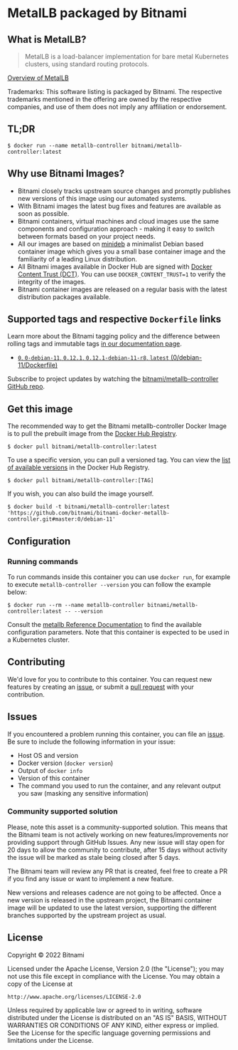 # MetalLB packaged by Bitnami

## What is MetalLB?

> MetalLB is a load-balancer implementation for bare metal Kubernetes clusters, using standard routing protocols.

[Overview of MetalLB](https://metallb.universe.tf/)

Trademarks: This software listing is packaged by Bitnami. The respective trademarks mentioned in the offering are owned by the respective companies, and use of them does not imply any affiliation or endorsement.

## TL;DR

```console
$ docker run --name metallb-controller bitnami/metallb-controller:latest
```

## Why use Bitnami Images?

* Bitnami closely tracks upstream source changes and promptly publishes new versions of this image using our automated systems.
* With Bitnami images the latest bug fixes and features are available as soon as possible.
* Bitnami containers, virtual machines and cloud images use the same components and configuration approach - making it easy to switch between formats based on your project needs.
* All our images are based on [minideb](https://github.com/bitnami/minideb) a minimalist Debian based container image which gives you a small base container image and the familiarity of a leading Linux distribution.
* All Bitnami images available in Docker Hub are signed with [Docker Content Trust (DCT)](https://docs.docker.com/engine/security/trust/content_trust/). You can use `DOCKER_CONTENT_TRUST=1` to verify the integrity of the images.
* Bitnami container images are released on a regular basis with the latest distribution packages available.

## Supported tags and respective `Dockerfile` links

Learn more about the Bitnami tagging policy and the difference between rolling tags and immutable tags [in our documentation page](https://docs.bitnami.com/tutorials/understand-rolling-tags-containers/).


* [`0`, `0-debian-11`, `0.12.1`, `0.12.1-debian-11-r8`, `latest` (0/debian-11/Dockerfile)](https://github.com/bitnami/bitnami-docker-metallb-controller/blob/0.12.1-debian-11-r8/0/debian-11/Dockerfile)

Subscribe to project updates by watching the [bitnami/metallb-controller GitHub repo](https://github.com/bitnami/bitnami-docker-metallb-controller).

## Get this image

The recommended way to get the Bitnami metallb-controller Docker Image is to pull the prebuilt image from the [Docker Hub Registry](https://hub.docker.com/r/bitnami/metallb-controller).

```console
$ docker pull bitnami/metallb-controller:latest
```

To use a specific version, you can pull a versioned tag. You can view the [list of available versions](https://hub.docker.com/r/bitnami/metallb-controller/tags/) in the Docker Hub Registry.

```console
$ docker pull bitnami/metallb-controller:[TAG]
```

If you wish, you can also build the image yourself.

```console
$ docker build -t bitnami/metallb-controller:latest 'https://github.com/bitnami/bitnami-docker-metallb-controller.git#master:0/debian-11'
```

## Configuration

### Running commands

To run commands inside this container you can use `docker run`, for example to execute `metallb-controller --version` you can follow the example below:

```console
$ docker run --rm --name metallb-controller bitnami/metallb-controller:latest -- --version
```

Consult the [metallb Reference Documentation](https://metallb.universe.tf/configuration/) to find the available configuration parameters. Note that this container is expected to be used in a Kubernetes cluster.

## Contributing

We'd love for you to contribute to this container. You can request new features by creating an [issue](https://github.com/bitnami/bitnami-docker-metallb-controller/issues), or submit a [pull request](https://github.com/bitnami/bitnami-docker-metallb-controller/pulls) with your contribution.

## Issues

If you encountered a problem running this container, you can file an [issue](https://github.com/bitnami/bitnami-docker-metallb-controller/issues/new). Be sure to include the following information in your issue:

- Host OS and version
- Docker version (`docker version`)
- Output of `docker info`
- Version of this container
- The command you used to run the container, and any relevant output you saw (masking any sensitive information)

### Community supported solution

Please, note this asset is a community-supported solution. This means that the Bitnami team is not actively working on new features/improvements nor providing support through GitHub Issues. Any new issue will stay open for 20 days to allow the community to contribute, after 15 days without activity the issue will be marked as stale being closed after 5 days.

The Bitnami team will review any PR that is created, feel free to create a PR if you find any issue or want to implement a new feature.

New versions and releases cadence are not going to be affected. Once a new version is released in the upstream project, the Bitnami container image will be updated to use the latest version, supporting the different branches supported by the upstream project as usual.

## License

Copyright &copy; 2022 Bitnami

Licensed under the Apache License, Version 2.0 (the "License");
you may not use this file except in compliance with the License.
You may obtain a copy of the License at

    http://www.apache.org/licenses/LICENSE-2.0

Unless required by applicable law or agreed to in writing, software
distributed under the License is distributed on an "AS IS" BASIS,
WITHOUT WARRANTIES OR CONDITIONS OF ANY KIND, either express or implied.
See the License for the specific language governing permissions and
limitations under the License.

